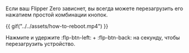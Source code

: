 Если ваш Flipper Zero зависнет, вы всегда можете перезагрузить его нажатием простой комбинации кнопок.

{{ gif("../../assets/how-to-reboot.mp4") }}

Нажмите и удержите :flp-btn-left: + :flp-btn-back: на секунду, чтобы перезагрузить устройство.